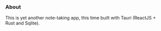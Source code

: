 ### About

This is yet another note-taking app, this time built with Tauri (ReactJS + Rust and Sqlite).
